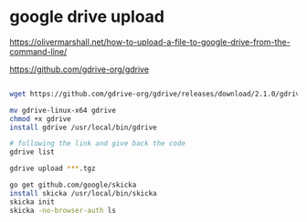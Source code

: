 # google drive upload

https://olivermarshall.net/how-to-upload-a-file-to-google-drive-from-the-command-line/

https://github.com/gdrive-org/gdrive

```bash

wget https://github.com/gdrive-org/gdrive/releases/download/2.1.0/gdrive-linux-x64

mv gdrive-linux-x64 gdrive
chmod +x gdrive
install gdrive /usr/local/bin/gdrive

# following the link and give back the code
gdrive list

gdrive upload ***.tgz

go get github.com/google/skicka
install skicka /usr/local/bin/skicka
skicka init
skicka -no-browser-auth ls


```

